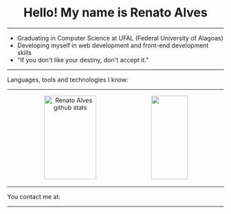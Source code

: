 <div align="center">
  <h1>Hello! My name is Renato Alves</h1>
</div>
<hr>
<ul>
  <li>Graduating in Computer Science at UFAL (Federal University of Alagoas)</li>
  <li>Developing myself in web development and front-end development skills</li>
  <li>"If you don't like your destiny, don't accept it."</li>
</ul>
<hr>
<div>
  <p>Languages, tools and technologies I know:</p>
</div>
<hr>
<div align="center">
  <img width="49%" height="195px" src="https://github-readme-stats.vercel.app/api?username=rena02to&show_icons=true&count_private=true&hide_border=true&title_color=00FF7F&icon_color=6495ED&text_color=c9d1d9&bg_color=0d1117" alt="Renato Alves github stats" /> 
  <img width="41%" height="195px" src="https://github-readme-stats.vercel.app/api/top-langs/?username=rena02to&layout=compact&hide_border=true&title_color=00FF7F&text_color=c9d1d9&bg_color=0d1117" />
</div>
<hr>
<div>
  <p>You contact me at:</p>
</div>
<hr>
